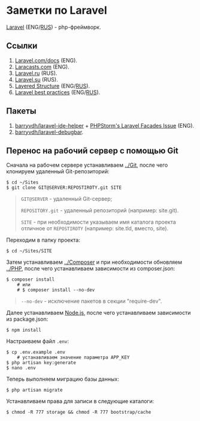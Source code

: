 # Заметки по Laravel

[Laravel](https://en.wikipedia.org/wiki/Laravel) (ENG/[RUS](https://ru.wikipedia.org/wiki/Laravel)) - php-фреймворк.

<!--ts-->
<!--te-->

<a id="links"></a>
## Ссылки

1. [Laravel.com/docs](https://laravel.com/docs) (ENG).
2. [Laracasts.com](https://laracasts.com/series/laravel-from-scratch-2017/) (ENG).
3. [Laravel.ru](https://laravel.ru) (RUS).
4. [Laravel.su](http://laravel.su/docs/5.4/lifecycle) (RUS).
5. [Layered Structure](https://www.toptal.com/php/maintain-slim-php-mvc-frameworks-with-a-layered-structure) (ENG/[RUS](http://developer.uz/blog/layered-structure-for-yii-app/)).
6. [Laravel best practices](https://github.com/alexeymezenin/laravel-best-practices) (ENG/[RUS](https://github.com/alexeymezenin/laravel-best-practices/blob/master/russian.md)).

<a id="packages"></a>
## Пакеты

1. [barryvdh/laravel-ide-helper](https://github.com/barryvdh/laravel-ide-helper) + [PHPStorm's Laravel Facades Issue](https://laracasts.com/series/how-to-be-awesome-in-phpstorm/episodes/15) (ENG).
2. [barryvdh/laravel-debugbar](https://github.com/barryvdh/laravel-debugbar).

<a id="packages"></a>
## Перенос на рабочий сервер с помощью Git

Сначала на рабочем сервере устанавливаем [../Git](../macOS-web-server/Git/readme.md), после чего клонируем удаленный Git-репозиторий:

	$ cd ~/Sites
	$ git clone GIT@SERVER:REPOSTIROTY.git SITE
		
> `GIT@SERVER` - удаленный Git-сервер;
> 
> `REPOSITORY.git` - удаленный репозиторий (например: site.git).
> 
> `SITE` - при необходимости указываем имя каталога проекта отличное от `REPOSTIROTY` (например: site.tld, вместо, site).

Переходим в папку проекта:

	$ cd ~/Sites/SITE

Затем устанавливаем [../Composer](../macOS-web-server/Composer/readme.md) и при необходимости обновляем  [../PHP](../macOS-web-server/PHP/readme.md), после чего устанавливаем зависимости из composer.json:
    
    $ composer install
    	# или
    	# $ composer install --no-dev

> `--no-dev` - исключение пакетов в секции "require-dev".

Далее устанавливаем [Node.js](https://nodejs.org/en/download/), после чего устанавливаем зависимости из package.json:

	$ npm install

Настраиваем файл `.env`:

	$ cp .env.example .env
		# устанавливаем значение параметра APP_KEY
	$ php artisan key:generate
	$ nano .env

Теперь выполняем миграцию базы данных:

	$ php artisan migrate
	
Устанавливаем права для записи в следующие каталоги:

	$ chmod -R 777 storage && chmod -R 777 bootstrap/cache